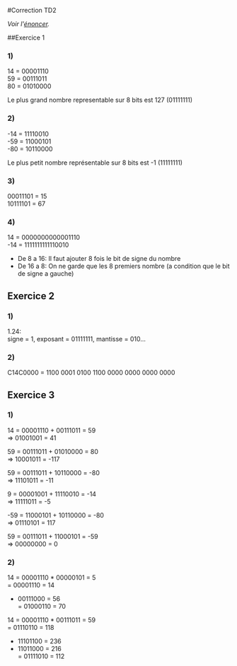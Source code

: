 #Correction TD2

*Voir l'[énoncer](http://www.infop7.org/file/1659/circarch-2013-td2.pdf).*

##Exercice 1

### 1)
  
14 = 00001110  
59 = 00111011  
80 = 01010000  

Le plus grand nombre representable sur 8 bits est 127  (01111111)  

### 2)

-14 = 11110010  
-59 = 11000101  
-80 = 10110000  

Le plus petit nombre représentable sur 8 bits est -1 (11111111)  


### 3) 

00011101 = 15  
10111101 = 67  

### 4)

14  = 0000000000001110   
-14 = 1111111111110010   

 - De 8 a 16: Il faut ajouter 8 fois le bit de signe du nombre  
 - De 16 a 8: On ne garde que les 8 premiers nombre (a condition que le bit de signe a gauche)  
 
## Exercice 2

### 1)

1.24:   
signe = 1, exposant = 01111111, mantisse = 010...  

### 2)

C14C0000 = 1100 0001 0100 1100 0000 0000 0000 0000  

## Exercice 3

### 1)

14 = 00001110 + 00111011 = 59  
=> 01001001 = 41  
    
59 = 00111011 + 01010000 = 80  
=> 10001011 = -117   
    
59 = 00111011 + 10110000 = -80  
=> 11101011 = -11  
     
9 = 00001001 + 11110010 = -14  
=> 11111011 = -5  

-59 = 11000101 + 10110000 = -80   
=> 01110101 = 117  

59 = 00111011 + 11000101 = -59  
=> 00000000 = 0  

### 2)

14 = 00001110 * 00000101 = 5  
= 00001110 = 14  
+ 00111000 = 56  
= 01000110 = 70  

14 = 00001110 * 00111011 = 59  
= 01110110 = 118  
+ 11101100 = 236  
+ 11011000 = 216  
= 01111010 = 112  
